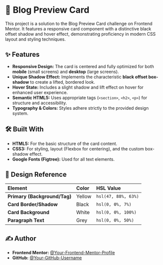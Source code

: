 # 📰 Blog Preview Card

This project is a solution to the Blog Preview Card challenge on Frontend Mentor. It features a responsive card component with a distinctive black offset shadow and hover effect, demonstrating proficiency in modern CSS layout and styling techniques.

## ✨ Features

* **Responsive Design:** The card is centered and fully optimized for both **mobile** (small screens) and **desktop** (large screens).
* **Unique Shadow Effect:** Implements the characteristic **black offset box-shadow** to create a lifted, bordered look.
* **Hover State:** Includes a slight shadow and lift effect on hover for enhanced user experience.
* **Semantic HTML5:** Uses appropriate tags (`<section>`, `<h2>`, `<p>`) for structure and accessibility.
* **Typography & Colors:** Styles adhere strictly to the provided design system.

## 🛠️ Built With

* **HTML5:** For the basic structure of the card content.
* **CSS3:** For styling, layout (Flexbox for centering), and the custom box-shadow effect.
* **Google Fonts (Figtree):** Used for all text elements.

## 🎨 Design Reference

| Element | Color | HSL Value |
| :--- | :--- | :--- |
| **Primary (Background/Tag)** | Yellow | `hsl(47, 88%, 63%)` |
| **Card Border/Shadow** | Black | `hsl(0, 0%, 7%)` |
| **Card Background** | White | `hsl(0, 0%, 100%)` |
| **Paragraph Text** | Grey | `hsl(0, 0%, 50%)` |



## ✍️ Author

* **Frontend Mentor:** [@Your-Frontend-Mentor-Profile]([https://www.frontendmentor.io/profile/your-username](https://www.frontendmentor.io/))
* **GitHub:** [@Your-GitHub-Username](https://github.com/Jayasri002)
